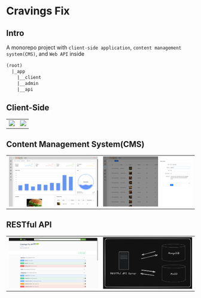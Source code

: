 # Cravings Fix

## Intro

A monorepo project with `client-side application`, `content management system(CMS)`, and `Web API` inside

```
(root)
  |_app
    |__client
    |__admin
    |__api
```

## Client-Side

<table>
  <tr>
    <td>
      <img src='./public/client-1.png' />
    </td>
    <td>
      <img src='./public/client-2.png' />
    </td>
  <tr>
</table>

## Content Management System(CMS)

<table>
  <tr>
    <td>
      <img src='./public/cms-1.png' />
    </td>
    <td>
      <img src='./public/cms-2.png' />
    </td>
  <tr>
</table>

## RESTful API

<table>
  <tr>
    <td>
      <img src='./public/api-1.png' />
    </td>
    <td>
      <img src='./public/api-2.png' />
    </td>
  <tr>
</table>
